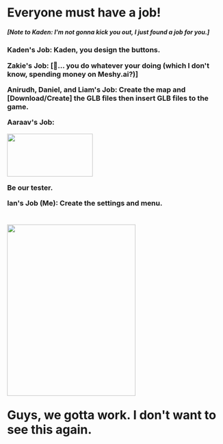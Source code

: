 <html>
  <body>
    <h1>Everyone must have a job!</h1>
    <h5>[Note to Kaden: I'm not gonna kick you out, I just found a job for you.]</h5>
    <h3>
      <p>
        Kaden's Job: Kaden, you design the buttons.
      </p>
      <p>
        Zakie's Job: [🤔... you do whatever your doing (which I don't know, spending money on Meshy.ai?)]
      </p>
      <p>
        Anirudh, Daniel, and Liam's Job: Create the map and [Download/Create] the GLB files then insert GLB files to the game.
      </p>
      <p>
        Aaraav's Job:
      </p>
      <p>
        <img src="https://cdn-useast1.kapwing.com/static/templates/crying-cat-meme-template-full-719a53dc.webp" width=200 height=100>
      </p>
      <p>Be our tester.</p>
      <p>Ian's Job (Me): Create the settings and menu.</p>
    </h3>
    <h1>
      <p>
        <img src="https://pouch.jumpshare.com/preview/0t3xmaYlvo--b0z5fUYtMHPXtz08btjZGy5LzoCnI9ZXjEubg-_N04R2P6zBhprW2BtLcw43OBEG37XZNwZpLfxXQYnR0rVVVErrC6KI0KI" width=300 height=400>
      </p>
      <p>Guys, we gotta work. I don't want to see this again.</p>
    </h1>
  </body>
</html>
